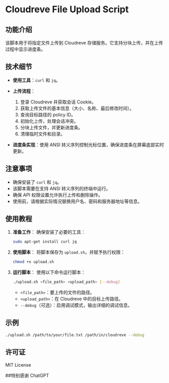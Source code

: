 
# Cloudreve File Upload Script

## 功能介绍
该脚本用于将指定文件上传到 Cloudreve 存储服务。它支持分块上传，并在上传过程中显示进度条。

## 技术细节

- **使用工具**：`curl` 和 `jq`。
- **上传流程**：
  1. 登录 Cloudreve 并获取会话 Cookie。
  2. 获取上传文件的基本信息（大小、名称、最后修改时间）。
  3. 查询目标路径的 policy ID。
  4. 初始化上传，处理会话冲突。
  5. 分块上传文件，并更新进度条。
  6. 清理临时文件和目录。

- **进度条实现**：使用 ANSI 转义序列控制光标位置，确保进度条在屏幕底部实时更新。

## 注意事项

- 确保安装了 `curl` 和 `jq`。
- 该脚本需要在支持 ANSI 转义序列的终端中运行。
- 确保 API 权限设置允许执行上传和删除操作。
- 使用前，请根据实际情况替换用户名、密码和服务器地址等信息。

## 使用教程

1. **准备工作**：
   确保安装了必要的工具：
   ```bash
   sudo apt-get install curl jq
   ```

2. **使用脚本**：
   将脚本保存为 `upload.sh`，并赋予执行权限：
   ```bash
   chmod +x upload.sh
   ```

3. **运行脚本**：
   使用以下命令运行脚本：
   ```bash
   ./upload.sh <file_path> <upload_path> [--debug]
   ```
   - `<file_path>`：要上传的文件的路径。
   - `<upload_path>`：在 Cloudreve 中的目标上传路径。
   - `--debug`（可选）：启用调试模式，输出详细的调试信息。

## 示例
```bash
./upload.sh /path/to/your/file.txt /path/in/cloudreve --debug
```

## 许可证
MIT License

##特别感谢
ChatGPT
```
